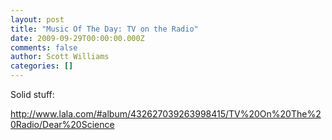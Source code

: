 ```yaml
---
layout: post
title: "Music Of The Day: TV on the Radio"
date: 2009-09-29T00:00:00.000Z
comments: false
author: Scott Williams
categories: []
---
```

Solid stuff:

<a href="http://www.lala.com/#album/432627039263998415/TV%20On%20The%20Radio/Dear%20Science">http://www.lala.com/#album/432627039263998415/TV%20On%20The%20Radio/Dear%20Science</a>